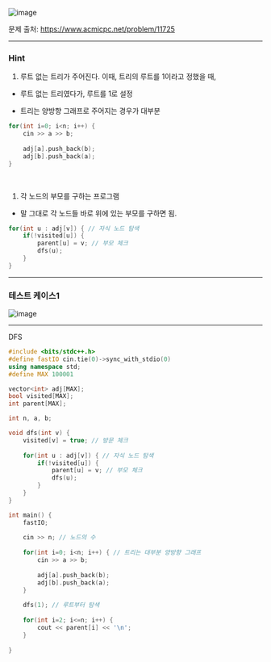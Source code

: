 ![image](https://github.com/user-attachments/assets/a04df66f-bbce-4b46-b702-cdb7499fe0b3)

문제 출처: https://www.acmicpc.net/problem/11725

---

### Hint

1. 루트 없는 트리가 주어진다. 이때, 트리의 루트를 1이라고 정했을 때, 
   
- 루트 없는 트리였다가, 루트를 1로 설정

- 트리는 양방향 그래프로 주어지는 경우가 대부분

```cpp
for(int i=0; i<n; i++) {
    cin >> a >> b;
    
    adj[a].push_back(b);
    adj[b].push_back(a);
}
```

&nbsp;

1. 각 노드의 부모를 구하는 프로그램

- 말 그대로 각 노드들 바로 위에 있는 부모를 구하면 됨.

```cpp
for(int u : adj[v]) { // 자식 노드 탐색
    if(!visited[u]) {
        parent[u] = v; // 부모 체크
        dfs(u);    
    }
}
```

---

### 테스트 케이스1

![image](https://github.com/user-attachments/assets/5ca2f6ee-9d9d-4f36-bfb1-1d31013066f9)

---

DFS

```cpp
#include <bits/stdc++.h>
#define fastIO cin.tie(0)->sync_with_stdio(0)
using namespace std;
#define MAX 100001

vector<int> adj[MAX];
bool visited[MAX];
int parent[MAX];

int n, a, b;

void dfs(int v) {
    visited[v] = true; // 방문 체크
    
    for(int u : adj[v]) { // 자식 노드 탐색
        if(!visited[u]) { 
            parent[u] = v; // 부모 체크
            dfs(u);
        }
    }
}

int main() {
    fastIO;
    
    cin >> n; // 노드의 수
    
    for(int i=0; i<n; i++) { // 트리는 대부분 양방향 그래프
        cin >> a >> b; 
        
        adj[a].push_back(b);
        adj[b].push_back(a);
    }
    
    dfs(1); // 루트부터 탐색
    
    for(int i=2; i<=n; i++) {
        cout << parent[i] << '\n';
    }
    
}
```